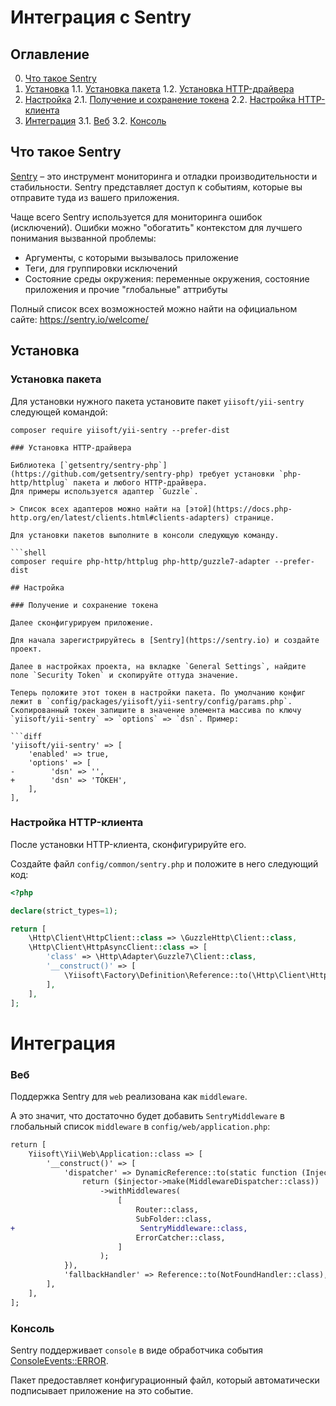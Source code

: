 # Интеграция с Sentry

## Оглавление
0. [Что такое Sentry](#Что-такое-Sentry)
1. [Установка](#Установка)
   1.1. [Установка пакета](#Установка-пакета)
   1.2. [Установка HTTP-драйвера](#Установка-HTTP-драйвера)
2. [Настройка](#Настройка)
   2.1. [Получение и сохранение токена](#Получение-и-сохранение-токена)
   2.2. [Настройка HTTP-клиента](#Настройка-HTTP-клиента)
3. [Интеграция](#Интеграция)
   3.1. [Веб](#Веб)
   3.2. [Консоль](#Консоль)

## Что такое Sentry

[Sentry](https://sentry.io/) – это инструмент мониторинга и отладки производительности и стабильности.
Sentry представляет доступ к событиям, которые вы отправите туда из вашего приложения.

Чаще всего Sentry используется для мониторинга ошибок (исключений). 
Ошибки можно "обогатить" контекстом для лучшего понимания вызванной проблемы: 
- Аргументы, с которыми вызывалось приложение
- Теги, для группировки исключений
- Состояние среды окружения: переменные окружения, состояние приложения и прочие "глобальные" аттрибуты

Полный список всех возможностей можно найти на официальном сайте: https://sentry.io/welcome/

## Установка

### Установка пакета

Для установки нужного пакета установите пакет `yiisoft/yii-sentry` следующей командой:

```shell
composer require yiisoft/yii-sentry --prefer-dist

### Установка HTTP-драйвера

Библиотека [`getsentry/sentry-php`](https://github.com/getsentry/sentry-php) требует установки `php-http/httplug` пакета и любого HTTP-драйвера. 
Для примеры используется адаптер `Guzzle`. 

> Список всех адаптеров можно найти на [этой](https://docs.php-http.org/en/latest/clients.html#clients-adapters) странице.

Для установки пакетов выполните в консоли следующую команду.

```shell
composer require php-http/httplug php-http/guzzle7-adapter --prefer-dist

## Настройка

### Получение и сохранение токена

Далее сконфигурируем приложение.

Для начала зарегистрируйтесь в [Sentry](https://sentry.io) и создайте проект. 

Далее в настройках проекта, на вкладке `General Settings`, найдите поле `Security Token` и скопируйте оттуда значение.

Теперь положите этот токен в настройки пакета. По умолчанию конфиг лежит в `config/packages/yiisoft/yii-sentry/config/params.php`.
Скопированный токен запишите в значение элемента массива по ключу `yiisoft/yii-sentry` => `options` => `dsn`. Пример:

```diff
'yiisoft/yii-sentry' => [
    'enabled' => true,
    'options' => [
-        'dsn' => '',
+        'dsn' => 'ТОКЕН',
    ],
],
```


### Настройка HTTP-клиента

После установки HTTP-клиента, сконфигурируйте его.

Создайте файл `config/common/sentry.php` и положите в него следующий код:

```php
<?php

declare(strict_types=1);

return [
    \Http\Client\HttpClient::class => \GuzzleHttp\Client::class,
    \Http\Client\HttpAsyncClient::class => [
        'class' => \Http\Adapter\Guzzle7\Client::class,
        '__construct()' => [
            \Yiisoft\Factory\Definition\Reference::to(\Http\Client\HttpClient::class),
        ],
    ],
];
```

# Интеграция

### Веб

Поддержка Sentry для `web` реализована как `middleware`. 

А это значит, что достаточно будет добавить `SentryMiddleware` в глобальный список `middleware` в `config/web/application.php`:


```diff
return [
    Yiisoft\Yii\Web\Application::class => [
        '__construct()' => [
            'dispatcher' => DynamicReference::to(static function (Injector $injector) {
                return ($injector->make(MiddlewareDispatcher::class))
                    ->withMiddlewares(
                        [
                            Router::class,
                            SubFolder::class,
+                            SentryMiddleware::class,
                            ErrorCatcher::class,
                        ]
                    );
            }),
            'fallbackHandler' => Reference::to(NotFoundHandler::class),
        ],
    ],
];
```


### Консоль

Sentry поддерживает `console` в виде обработчика события [ConsoleEvents::ERROR](https://symfony.com/doc/current/components/console/events.html#the-consoleevents-error-event).

Пакет предоставляет конфигурационный файл, который автоматически подписывает приложение на это событие.
